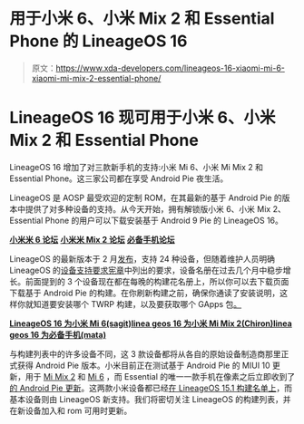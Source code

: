 # 用于小米 6、小米 Mix 2 和 Essential Phone 的 LineageOS 16

> 原文：<https://www.xda-developers.com/lineageos-16-xiaomi-mi-6-xiaomi-mi-mix-2-essential-phone/>

# LineageOS 16 现可用于小米 6、小米 Mix 2 和 Essential Phone

LineageOS 16 增加了对三款新手机的支持:小米 Mi 6、小米 Mi Mix 2 和 Essential Phone。这三家公司都在享受 Android Pie 夜生活。

LineageOS 是 AOSP 最受欢迎的定制 ROM，在其最新的基于 Android Pie 的版本中提供了对多种设备的支持。从今天开始，拥有解锁版小米 6、小米 Mix 2、Essential Phone 的用户可以下载安装基于 Android 9 Pie 的 LineageOS 16。

[**小米米 6 论坛**](https://forum.xda-developers.com/mi-6) [**小米米 Mix 2 论坛**](https://forum.xda-developers.com/mi-mix-2) [**必备手机论坛**](https://forum.xda-developers.com/essential-phone)

LineageOS 的最新版本于 2 月[发布](https://www.xda-developers.com/lineageos-16-android-pie/)，支持 24 种设备，但随着维护人员明确 LineageOS 的[设备支持要求宪章](https://www.xda-developers.com/lineageos-device-support-requirements-charter/)中列出的要求，设备名册在过去几个月中稳步增长。前面提到的 3 个设备现在都在每晚的构建花名册上，所以你可以去下载页面下载基于 Android Pie 的构建。在你刷新构建之前，确保你通读了安装说明，这样你就知道要安装哪个 TWRP 构建，以及要获取哪个 GApps 包[。](https://www.xda-developers.com/gapps-package-recommended-rom-developer/)

[**LineageOS 16 为小米 Mi 6(sagit)**](https://download.lineageos.org/sagit)[**linea geos 16 为小米 Mi Mix 2(Chiron)**](https://download.lineageos.org/chiron)[**linea geos 16 为必备手机(mata)**](https://download.lineageos.org/mata)

与构建列表中的许多设备不同，这 3 款设备都将从各自的原始设备制造商那里正式获得 Android Pie 版本。小米目前正在测试基于 Android Pie 的 MIUI 10 更新，用于 [Mi Mix 2](https://www.xda-developers.com/xiaomi-mi-note-3-mi-mix-2-android-pie/) 和 [Mi 6](https://www.xda-developers.com/xiaomi-mi-6-first-android-pie-beta/) ，而 Essential 的唯一一款手机在像素之后立即收到了[的 Android Pie 更新](https://www.xda-developers.com/essential-phone-android-pie-android-9/)。这两款小米设备都已经[在 LineageOS 15.1 构建名单上](https://www.xda-developers.com/xiaomi-mi-mix-2-official-lineageos-15-1/)，而基本设备则由 LineageOS 新支持。我们将密切关注 LineageOS 的构建列表，并在新设备加入和 rom 可用时更新。